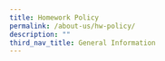 ```yaml
---
title: Homework Policy
permalink: /about-us/hw-policy/
description: ""
third_nav_title: General Information
---
```

